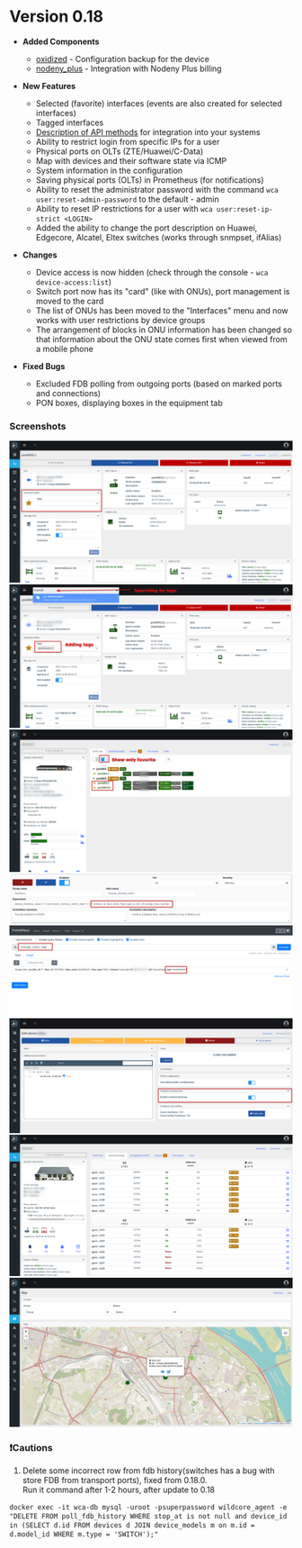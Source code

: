 # Version 0.18

* **Added Components**
    - [oxidized](../components/oxidized.md) - Configuration backup for the device
    - [nodeny_plus](../components/nodeny_plus.md) - Integration with Nodeny Plus billing

* **New Features**
    - Selected (favorite) interfaces (events are also created for selected interfaces)
    - Tagged interfaces
    - [Description of API methods](../api/examples.md) for integration into your systems
    - Ability to restrict login from specific IPs for a user
    - Physical ports on OLTs (ZTE/Huawei/C-Data)
    - Map with devices and their software state via ICMP
    - System information in the configuration
    - Saving physical ports (OLTs) in Prometheus (for notifications)
    - Ability to reset the administrator password with the command `wca user:reset-admin-password` to the default - admin
    - Ability to reset IP restrictions for a user with `wca user:reset-ip-strict <LOGIN>`
    - Added the ability to change the port description on Huawei, Edgecore, Alcatel, Eltex switches (works through snmpset, ifAlias)

* **Changes**
    - Device access is now hidden (check through the console - `wca device-access:list`)
    - Switch port now has its "card" (like with ONUs), port management is moved to the card
    - The list of ONUs has been moved to the "Interfaces" menu and now works with user restrictions by device groups
    - The arrangement of blocks in ONU information has been changed so that information about the ONU state comes first when viewed from a mobile phone

* **Fixed Bugs**
    - Excluded FDB polling from outgoing ports (based on marked ports and connections)
    - PON boxes, displaying boxes in the equipment tab 


### Screenshots 
![](../assets/0_18/tags.png)
![](../assets/0_18/searching_by_tag.png)
![](../assets/0_18/favorite_on_olt.png)
![](../assets/0_18/new_event_with_favorite_interface.png)
![](../assets/0_18/tags_in_prometheus.png)
![](../assets/0_18/oxidized_backups.png)
![](../assets/0_18/phys_ports.png)
![](../assets/0_18/device_map.png)
 
### ❗Cautions
1. Delete some incorrect row from fdb history(switches has a bug with store FDB from transport ports), fixed from 0.18.0.     
   Run it command after 1-2 hours, after update to 0.18
``` 
docker exec -it wca-db mysql -uroot -psuperpassword wildcore_agent -e "DELETE FROM poll_fdb_history WHERE stop_at is not null and device_id in (SELECT d.id FROM devices d JOIN device_models m on m.id = d.model_id WHERE m.type = 'SWITCH');"
```
